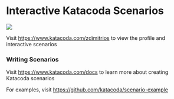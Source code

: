 # Interactive Katacoda Scenarios

[![](http://shields.katacoda.com/katacoda/zdimitrios/count.svg)](https://www.katacoda.com/zdimitrios "Get your profile on Katacoda.com")

Visit https://www.katacoda.com/zdimitrios to view the profile and interactive scenarios

### Writing Scenarios
Visit https://www.katacoda.com/docs to learn more about creating Katacoda scenarios

For examples, visit https://github.com/katacoda/scenario-example
